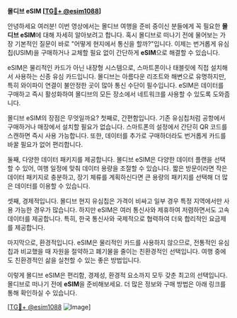 **몰디브 eSIM [[TG💪+ @esim1088](https://t.me/s/esim1088)]**

안녕하세요 여러분! 이번 영상에서는 몰디브 여행을 준비 중이신 분들에게 꼭 필요한 **몰디브 eSIM**에 대해 자세히 알아보려고 합니다. 혹시 몰디브로 떠나기 전에 물어보는 가장 기본적인 질문이 바로 "어떻게 현지에서 통신을 할까?"입니다. 이제는 번거롭게 유심칩(USIM)을 구매하거나 교체할 필요 없이 간단하게 **eSIM**으로 해결할 수 있습니다.

eSIM은 물리적인 카드가 아닌 내장형 시스템으로, 스마트폰이나 태블릿에 직접 설치해서 사용하는 신종 유심 카드입니다. 몰디브는 아름다운 리조트와 해변으로 유명하지만, 특히 와이파이 연결이 불안정한 곳이 많아 통신 수단이 필수입니다. eSIM은 데이터를 구매하고 즉시 활성화하여 몰디브의 모든 장소에서 네트워크를 사용할 수 있도록 도와줍니다.

몰디브 eSIM의 장점은 무엇일까요? 첫째로, 간편함입니다. 기존 유심칩처럼 공항에서 구매하거나 매장에서 설치할 필요가 없습니다. 스마트폰의 설정에서 간단히 QR 코드를 스캔하면 즉시 사용 가능합니다. 또한, 데이터를 추가로 구매하더라도 번거롭게 카드를 바꿀 필요가 없어 편리합니다.

둘째, 다양한 데이터 패키지를 제공합니다. 몰디브 eSIM은 다양한 데이터 플랜을 선택할 수 있어, 여행 일정에 맞춰 데이터 용량을 조절할 수 있습니다. 짧은 방문이라면 작은 데이터 패키지로 충분하고, 장기 체류를 계획하신다면 큰 용량의 패키지를 선택해 더 많은 데이터를 이용할 수 있습니다.

셋째, 경제적입니다. 몰디브 현지 유심칩은 가격이 비싸고 일부 경우 특정 지역에서만 사용 가능한 경우가 많습니다. 하지만 eSIM은 여러 통신사와 제휴하여 저렴하면서도 고속 데이터를 제공합니다. 특히, 한국 통신사와 국제적으로 협력하여 더욱 합리적인 요금제를 제공합니다.

마지막으로, 환경적입니다. eSIM은 물리적인 카드를 사용하지 않으므로, 전통적인 유심칩과 비교했을 때 자원을 절약하고 폐기물을 줄이는 친환경적인 선택입니다. 여행 중에도 친환경적인 삶을 실천할 수 있는 좋은 방법입니다.

이렇게 몰디브 eSIM은 편리함, 경제성, 환경적 요소까지 모두 갖춘 최고의 선택입니다. 몰디브로 떠나기 전에 **eSIM**을 준비해보세요. 더 많은 정보와 구매 방법은 아래 링크를 통해 확인하실 수 있습니다.

[[TG💪+ @esim1088](https://t.me/s/esim1088) ![Image](https://i.postimg.cc/Y0z9fWf4/image.png)]